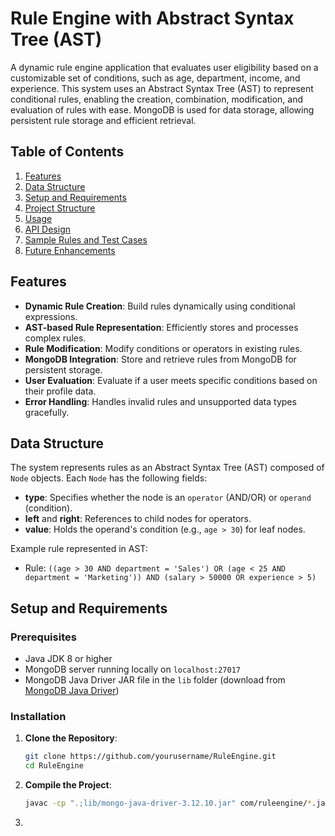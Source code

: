 # Rule Engine with Abstract Syntax Tree (AST)

A dynamic rule engine application that evaluates user eligibility based on a customizable set of conditions, such as age, department, income, and experience. This system uses an Abstract Syntax Tree (AST) to represent conditional rules, enabling the creation, combination, modification, and evaluation of rules with ease. MongoDB is used for data storage, allowing persistent rule storage and efficient retrieval.

## Table of Contents

1. [Features](#features)
2. [Data Structure](#data-structure)
3. [Setup and Requirements](#setup-and-requirements)
4. [Project Structure](#project-structure)
5. [Usage](#usage)
6. [API Design](#api-design)
7. [Sample Rules and Test Cases](#sample-rules-and-test-cases)
8. [Future Enhancements](#future-enhancements)

## Features

- **Dynamic Rule Creation**: Build rules dynamically using conditional expressions.
- **AST-based Rule Representation**: Efficiently stores and processes complex rules.
- **Rule Modification**: Modify conditions or operators in existing rules.
- **MongoDB Integration**: Store and retrieve rules from MongoDB for persistent storage.
- **User Evaluation**: Evaluate if a user meets specific conditions based on their profile data.
- **Error Handling**: Handles invalid rules and unsupported data types gracefully.

## Data Structure

The system represents rules as an Abstract Syntax Tree (AST) composed of `Node` objects. Each `Node` has the following fields:
- **type**: Specifies whether the node is an `operator` (AND/OR) or `operand` (condition).
- **left** and **right**: References to child nodes for operators.
- **value**: Holds the operand's condition (e.g., `age > 30`) for leaf nodes.

Example rule represented in AST:
- Rule: `((age > 30 AND department = 'Sales') OR (age < 25 AND department = 'Marketing')) AND (salary > 50000 OR experience > 5)`

## Setup and Requirements

### Prerequisites
- Java JDK 8 or higher
- MongoDB server running locally on `localhost:27017`
- MongoDB Java Driver JAR file in the `lib` folder (download from [MongoDB Java Driver](https://repo1.maven.org/maven2/org/mongodb/mongo-java-driver/3.12.10/mongo-java-driver-3.12.10.jar))

### Installation

1. **Clone the Repository**:
   ```bash
   git clone https://github.com/yourusername/RuleEngine.git
   cd RuleEngine
   ```
   
2. **Compile the Project**:
   ```bash
   javac -cp ".;lib/mongo-java-driver-3.12.10.jar" com/ruleengine/*.java
   ```
   
3.
   
